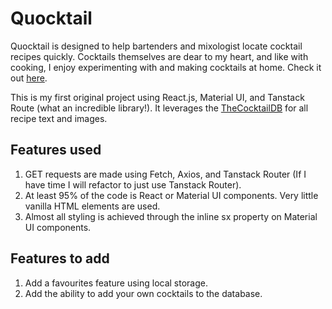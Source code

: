 # Quocktail

Quocktail is designed to help bartenders and mixologist locate cocktail recipes quickly. Cocktails themselves are dear to my heart, and like with cooking, I enjoy experimenting with and making cocktails at home. Check it out [here](https://www.quocktail.com).

This is my first original project using React.js, Material UI, and Tanstack Route (what an incredible library!).
It leverages the [TheCocktailDB](https://www.thecocktaildb.com/) for all recipe text and images.

## Features used

1. GET requests are made using Fetch, Axios, and Tanstack Router (If I have time I will refactor to just use Tanstack Router).
2. At least 95% of the code is React or Material UI components. Very little vanilla HTML elements are used. 
3. Almost all styling is achieved through the inline sx property on Material UI components.

## Features to add

1. Add a favourites feature using local storage.
2. Add the ability to add your own cocktails to the database.
